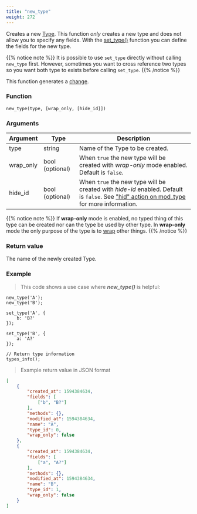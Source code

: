 ```yaml
---
title: "new_type"
weight: 272
---
```


Creates a new [Type](../../overview/type). This function *only* creates a new type
and does not allow you to specify any fields. With the [set_type()](../set_type) function
you can define the fields for the new type.

{{% notice note %}}
It is possible to use `set_type` directly without calling `new_type` first. However, sometimes
you want to cross reference two types so you want both type to exists before calling `set_type`.
{{% /notice %}}

This function generates a [change](../../overview/changes).

### Function

`new_type(type, [wrap_only, [hide_id]])`

### Arguments

Argument | Type | Description
-------- | ---- | -----------
type | string | Name of the Type to be created.
wrap_only | bool (optional) | When `true` the new type will be created with *wrap-only* mode enabled. Default is `false`.
hide_id | bool (optional) | When `true` the new type will be created with *hide-id* enabled. Default is `false`. See ["hid" action on mod_type](../mod_type/hid) for more information.

{{% notice note %}}
If **wrap-only** mode is enabled, no typed thing of this type can be
created nor can the type be used by other type. In **wrap-only** mode the only purpose of the type is to [wrap](../../data-types/thing/wrap) other things.
{{% /notice %}}

### Return value

The name of the newly created Type.

### Example

> This code shows a use case where ***new_type()*** is helpful:

```thingsdb,should_pass
new_type('A');
new_type('B');

set_type('A', {
    b: 'B?'
});

set_type('B', {
    a: 'A?'
});

// Return type information
types_info();
```

> Example return value in JSON format

```json
[
    {
        "created_at": 1594384634,
        "fields": [
            ["b", "B?"]
        ],
        "methods": {},
        "modified_at": 1594384634,
        "name": "A",
        "type_id": 0,
        "wrap_only": false
    },
    {
        "created_at": 1594384634,
        "fields": [
            ["a", "A?"]
        ],
        "methods": {},
        "modified_at": 1594384634,
        "name": "B",
        "type_id": 1,
        "wrap_only": false
    }
]
```
